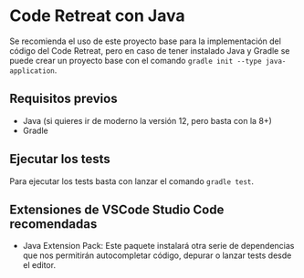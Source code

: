 # Code Retreat con Java

Se recomienda el uso de este proyecto base para la implementación del código del Code Retreat, pero en caso de tener instalado Java y Gradle se puede crear un proyecto base con el comando `gradle init --type java-application`.

## Requisitos previos

* Java (si quieres ir de moderno la versión 12, pero basta con la 8+)
* Gradle

## Ejecutar los tests

Para ejecutar los tests basta con lanzar el comando `gradle test`.

## Extensiones de VSCode Studio Code recomendadas

* Java Extension Pack: Este paquete instalará otra serie de dependencias que nos permitirán autocompletar código, depurar o lanzar tests desde el editor.
